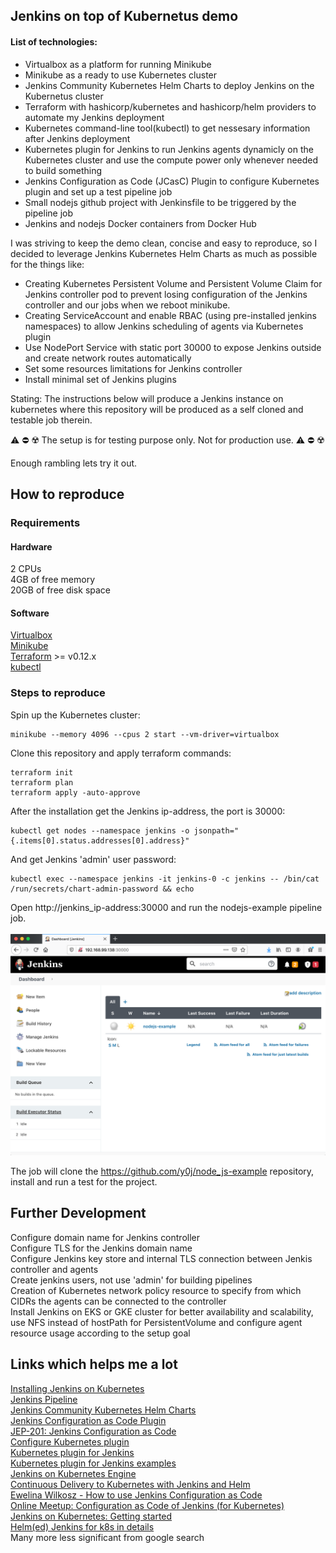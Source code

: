 ## Jenkins on top of Kubernetus demo 

#### List of technologies:
- Virtualbox as a platform for running Minikube
- Minikube as a ready to use Kubernetes cluster
- Jenkins Community Kubernetes Helm Charts to deploy Jenkins on the Kubernetus cluster
- Terraform with hashicorp/kubernetes and hashicorp/helm providers to automate my Jenkins deployment
- Kubernetes command-line tool(kubectl) to get nessesary information after Jenkins deployment
- Kubernetes plugin for Jenkins to run Jenkins agents dynamicly on the Kubernetes cluster and use the compute power only whenever needed to build something
- Jenkins Configuration as Code (JCasC) Plugin to configure Kubernetes plugin and set up a test pipeline job
- Small nodejs github project with Jenkinsfile to be triggered by the pipeline job
- Jenkins and nodejs Docker containers from Docker Hub

I was striving to keep the demo clean, concise and easy to reproduce, so I decided to leverage Jenkins Kubernetes Helm Charts as much as possible for the things like:
- Creating Kubernetes Persistent Volume and Persistent Volume Claim for Jenkins controller pod to prevent losing configuration of the Jenkins controller and our jobs when we reboot minikube.
- Creating ServiceAccount and enable RBAC (using pre-installed jenkins namespaces) to allow Jenkins scheduling of agents via Kubernetes plugin
- Use NodePort Service with static port 30000 to expose Jenkins outside and create network routes automatically
- Set some resources limitations for Jenkins controller
- Install minimal set of Jenkins plugins

Stating:
The instructions below will produce a Jenkins instance on kubernetes where this repository will be produced as a self cloned and testable job therein.

:warning: :no_entry: :radioactive:
The setup is for testing purpose only. Not for production use.
:warning: :no_entry: :radioactive:

Enough rambling lets try it out.

## How to reproduce

### Requirements

#### Hardware
2 CPUs<br>
4GB of free memory<br>
20GB of free disk space<br>

#### Software
[Virtualbox](https://www.virtualbox.org/wiki/Downloads)<br>
[Minikube](https://minikube.sigs.k8s.io/docs/start/)<br>
[Terraform](https://www.terraform.io/downloads.html) >= v0.12.x<br>
[kubectl](https://kubernetes.io/docs/tasks/tools/install-kubectl/)<br>

### Steps to reproduce
Spin up the Kubernetes cluster:
```
minikube --memory 4096 --cpus 2 start --vm-driver=virtualbox
```

Clone this repository and apply terraform commands:
```  
terraform init
terraform plan
terraform apply -auto-approve
```

After the installation get the Jenkins ip-address, the port is 30000:
```
kubectl get nodes --namespace jenkins -o jsonpath="{.items[0].status.addresses[0].address}"
```

And get Jenkins 'admin' user password:
```
kubectl exec --namespace jenkins -it jenkins-0 -c jenkins -- /bin/cat /run/secrets/chart-admin-password && echo
```

Open http://jenkins_ip-address:30000 and run the nodejs-example pipeline job.<br>
<br>
![ScreenShot](pipeline.png)
<br>

The job will clone the https://github.com/y0j/node_js-example repository, install and run a test for the project.

## Further Development
Configure domain name for Jenkins controller<br>
Configure TLS for the Jenkins domain name<br>
Configure Jenkins key store and internal TLS connection between Jenkis controller and agents<br>
Create jenkins users, not use 'admin' for building pipelines<br>
Creation of Kubernetes network policy resource to specify from which CIDRs the agents can be connected to the controller<br>
Install Jenkins on EKS or GKE cluster for better availability and scalability, use NFS instead of hostPath for PersistentVolume and configure agent resource usage according to the setup goal<br>

## Links which helps me a lot
[Installing Jenkins on Kubernetes](https://www.jenkins.io/doc/book/installing/kubernetes/)<br>
[Jenkins Pipeline](https://www.jenkins.io/doc/book/pipeline/)<br>
[Jenkins Community Kubernetes Helm Charts](https://github.com/jenkinsci/helm-charts)<br>
[Jenkins Configuration as Code Plugin](https://github.com/jenkinsci/configuration-as-code-plugin)<br>
[JEP-201: Jenkins Configuration as Code](https://github.com/jenkinsci/jep/tree/master/jep/201)<br>
[Configure Kubernetes plugin](https://github.com/jenkinsci/configuration-as-code-plugin/tree/master/demos/kubernetes)<br>
[Kubernetes plugin for Jenkins](https://github.com/jenkinsci/kubernetes-plugin)<br>
[Kubernetes plugin for Jenkins examples](https://github.com/jenkinsci/kubernetes-plugin/tree/master/examples)<br>
[Jenkins on Kubernetes Engine](https://cloud.google.com/solutions/jenkins-on-kubernetes-engine)<br>
[Continuous Delivery to Kubernetes with Jenkins and Helm](https://www.youtube.com/watch?v=xzbMHj1ly9c)<br>
[Ewelina Wilkosz - How to use Jenkins Configuration as Code](https://www.youtube.com/watch?v=QdJIv1qDYcg)<br>
[Online Meetup: Configuration as Code of Jenkins (for Kubernetes)](https://www.youtube.com/watch?v=KB7thPsG9VA)<br>
[Jenkins on Kubernetes: Getting started](https://www.youtube.com/watch?v=h4hKSXjCqyI)<br>
[Helm(ed) Jenkins for k8s in details](https://medium.com/@alexshulyak/helm-ed-jenkins-for-k8s-in-details-6b286a3a894f)<br>
Many more less significant from google search<br>
